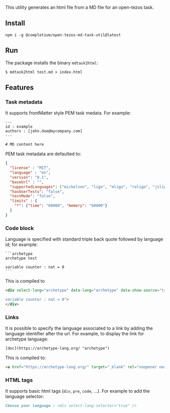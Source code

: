 This utility generates an html file from a MD file for an open-tezos task.

## Install

```
npm i -g @completium/open-tezos-md-task-util@latest
```

## Run

The package installs the binary `mdtask2html`:

```
$ mdtask2html test.md > index.html
```

## Features

### Task metadata

It supports frontMatter style PEM task medata. For example:

```
---
id : example
authors : [john.doe@mycompany.com]
---

# MD content here

```

PEM task metadata are defaulted to:
```json
{
  "license" : "MIT",
  "language" : "en",
  "version": "0.1",
  "baseUrl" : "",
  "supportedLanguages": ["michelson", "ligo", "mligo", "religo", "jsligo", "smartpy", "archetype"],
  "hasUserTests": "false",
  "testMode": "false",
  "limits" : {
    "*": {"time": "60000", "memory": "60000"}
  }
}
```

### Code block

Language is specified with standard triple back quote followed by language id; for example:

    ```archetype
    archetype test

    variable counter : nat = 0
    ```

This is compiled to

```html
<div select-lang="archetype" data-lang="archetype" data-show-source="true" data-code="archetype test

variable counter : nat = 0">
</div>
```

### Links

It is possible to specify the language associated to a link by adding the language identifier after the url. For example, to display the link for archetype language:

    [doc](https://archetype-lang.org/ "archetype")

This is compiled to:

```html
<a href="https://archetype-lang.org/" target="_blank" rel="noopener noreferrer" select-lang="archetype" data-lang="archetype">doc</a>
```

### HTML tags

It supports basic html tags (`div`, `pre`, `code`, ...). For example to add the language selector:

```md
Choose your language : <div select-lang-selector="true" />
```


